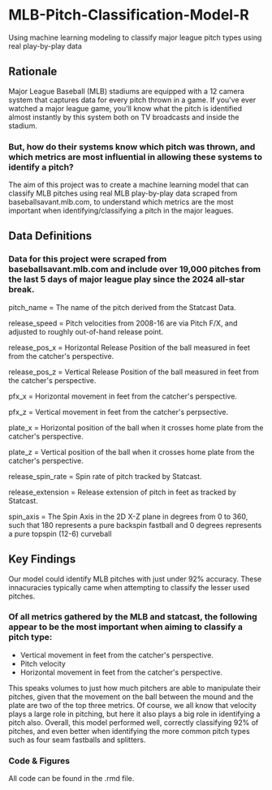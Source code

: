 # MLB-Pitch-Classification-Model-R
Using machine learning modeling to classify major league pitch types using real play-by-play data

## Rationale

Major League Baseball (MLB) stadiums are equipped with a 12 camera system that captures data for every pitch thrown in a game. If you've ever watched a major league game, you'll know what the pitch is identified almost instantly by this system both on TV broadcasts and inside the stadium. 

### But, how do their systems know which pitch was thrown, and which metrics are most influential in allowing these systems to identify a pitch? 

The aim of this project was to create a machine learning model that can classify MLB pitches using real MLB play-by-play data scraped from baseballsavant.mlb.com, to understand which metrics are the most important when identifying/classifying a pitch in the major leagues. 

## Data Definitions

### Data for this project were scraped from baseballsavant.mlb.com and include over 19,000 pitches from the last 5 days of major league play since the 2024 all-star break. 

pitch_name = The name of the pitch derived from the Statcast Data.

release_speed = Pitch velocities from 2008-16 are via Pitch F/X, and adjusted to roughly out-of-hand release point.

release_pos_x = Horizontal Release Position of the ball measured in feet from the catcher's perspective.

release_pos_z = Vertical Release Position of the ball measured in feet from the catcher's perspective.

pfx_x = Horizontal movement in feet from the catcher's perspective.

pfx_z = Vertical movement in feet from the catcher's perpsective.

plate_x = Horizontal position of the ball when it crosses home plate from the catcher's perspective.

plate_z = Vertical position of the ball when it crosses home plate from the catcher's perspective.

release_spin_rate = Spin rate of pitch tracked by Statcast.

release_extension = Release extension of pitch in feet as tracked by Statcast.

spin_axis = The Spin Axis in the 2D X-Z plane in degrees from 0 to 360, such that 180 represents a pure backspin fastball and 0 degrees represents a pure topspin (12-6) curveball

## Key Findings

Our model could identify MLB pitches with just under 92% accuracy. These innacuracies typically came when attempting to classify the lesser used pitches. 

### Of all metrics gathered by the MLB and statcast, the following appear to be the most important when aiming to classify a pitch type:

- Vertical movement in feet from the catcher's perspective.
- Pitch velocity
- Horizontal movement in feet from the catcher's perspective.

This speaks volumes to just how much pitchers are able to manipulate their pitches, given that the movement on the ball between the mound and the plate are two of the top three metrics. Of course, we all know that velocity plays a large role in pitching, but here it also plays a big role in identifying a pitch also. Overall, this model performed well, correctly classifying 92% of pitches, and even better when identifying the more common pitch types such as four seam fastballs and splitters.

### Code & Figures

All code can be found in the .rmd file.
